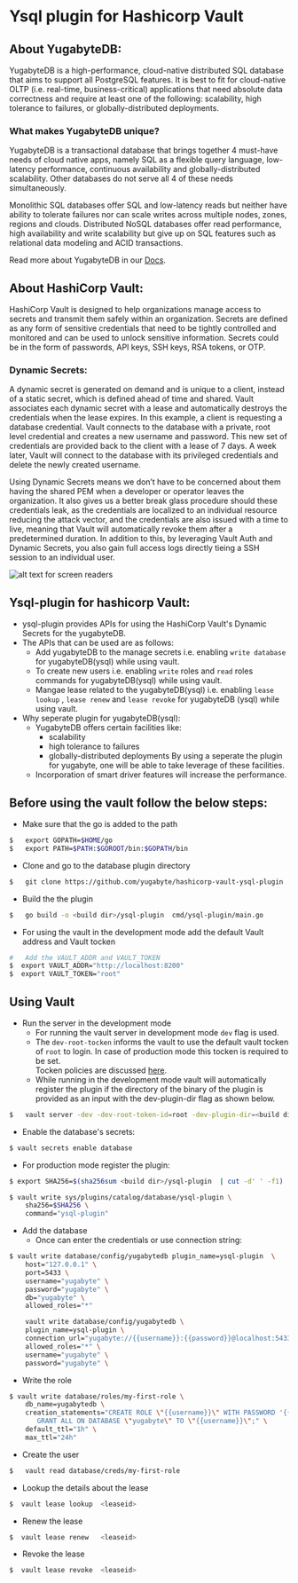 #   Ysql plugin for Hashicorp Vault 
##  About YugabyteDB:
YugabyteDB is a high-performance, cloud-native distributed SQL database that aims to support all PostgreSQL features. It is best to fit for cloud-native OLTP (i.e. real-time, business-critical) applications that need absolute data correctness and require at least one of the following: scalability, high tolerance to failures, or globally-distributed deployments.

### What makes YugabyteDB unique?
YugabyteDB is a transactional database that brings together 4 must-have needs of cloud native apps, namely SQL as a flexible query language, low-latency performance, continuous availability and globally-distributed scalability. Other databases do not serve all 4 of these needs simultaneously.

Monolithic SQL databases offer SQL and low-latency reads but neither have ability to tolerate failures nor can scale writes across multiple nodes, zones, regions and clouds.
Distributed NoSQL databases offer read performance, high availability and write scalability but give up on SQL features such as relational data modeling and ACID transactions.

Read more about YugabyteDB in our [Docs](https://docs.yugabyte.com/preview/faq/general/).
##  About HashiCorp Vault:
HashiCorp Vault is designed to help organizations manage access to secrets and transmit them safely within an organization. 
Secrets are defined as any form of sensitive credentials that need to be tightly controlled and monitored and can be used to unlock sensitive information. 
Secrets could be in the form of passwords, API keys, SSH keys, RSA tokens, or OTP.

### Dynamic Secrets:
A dynamic secret is generated on demand and is unique to a client, instead of a static secret, which is defined ahead of time and shared. 
Vault associates each dynamic secret with a lease and automatically destroys the credentials when the lease expires.
In this example, a client is requesting a database credential. Vault connects to the database with a private, root level credential and creates a new username and password. This new set of credentials are provided back to the client with a lease of 7 days. A week later, Vault will connect to the database with its privileged credentials and delete the newly created username.

Using Dynamic Secrets means we don’t have to be concerned about them having the shared PEM when a developer or operator leaves the organization. It also gives us a better break glass procedure should these credentials leak, as the credentials are localized to an individual resource reducing the attack vector, and the credentials are also issued with a time to live, meaning that Vault will automatically revoke them after a predetermined duration. In addition to this, by leveraging Vault Auth and Dynamic Secrets, you also gain full access logs directly tieing a SSH session to an individual user.

![ alt text for screen readers](https://www.datocms-assets.com/2885/1519774324-dynamic-secret-img-001.jpeg?fit=max&q=80&w=2500)

##  Ysql-plugin for hashicorp Vault:
-   ysql-plugin provides APIs for using the HashiCorp Vault's Dynamic Secrets for the yugabyteDB.
-   The APIs that can be used are as follows:  
    -   Add yugabyteDB to the manage secrets i.e. enabling `write database` for yugabyteDB(ysql) while using vault.
    -   To create new users i.e. enabling `write` roles and `read` roles commands for yugabyteDB(ysql) while using vault.
    -   Mangae lease related to the yugabyteDB(ysql) i.e. enabling `lease lookup` , `lease renew` and `lease revoke` for yugabyteDB (ysql) while using vault.
-   Why seperate plugin for yugabyteDB(ysql):
    -   YugabyteDB offers certain facilities like:  
        -   scalability
        -   high tolerance to failures
        -   globally-distributed deployments
        By using a seperate the plugin for yugabyte, one will be able to take leverage of these facilities.
    -   Incorporation of smart driver features will increase the performance.

##  Before using the vault follow the below steps:
-   Make sure that the go is added to the path
```sh
$   export GOPATH=$HOME/go
$   export PATH=$PATH:$GOROOT/bin:$GOPATH/bin
```
-   Clone and go to the database plugin directory
```sh 
$   git clone https://github.com/yugabyte/hashicorp-vault-ysql-plugin   && cd  hashicorp-vault-ysql-plugin  
```
-   Build the the plugin
```sh
$   go build -o <build dir>/ysql-plugin  cmd/ysql-plugin/main.go
```

-   For using the vault in the development mode add the default Vault address and Vault tocken
```sh
#   Add the VAULT_ADDR and VAULT_TOKEN
$  export VAULT_ADDR="http://localhost:8200"
$  export VAULT_TOKEN="root"
```

##  Using Vault

-   Run the server in the development mode
    -   For running the vault server in development mode `dev` flag is used.
    -   The `dev-root-tocken` informs the vault to use the default vault tocken of `root` to login.
        In case of production mode this tocken is required to be set.   
        Tocken policies are discussed [here](https://www.vaultproject.io/docs/commands/login).
    -   While running in the development mode vault will automatically register the plugin if 
        the directory of the binary of the plugin is provided as an input with the dev-plugin-dir flag as shown below.
```sh
$   vault server -dev -dev-root-token-id=root -dev-plugin-dir=<build dir> 
```

-   Enable the database's secrets:
```sh
$ vault secrets enable database
```
-   For production mode register the plugin:
```sh
$ export SHA256=$(sha256sum <build dir>/ysql-plugin  | cut -d' ' -f1)

$ vault write sys/plugins/catalog/database/ysql-plugin \
    sha256=$SHA256 \
    command="ysql-plugin"
```
-   Add the database
    -   Once can enter the credentials or use connection string:
```sh
$ vault write database/config/yugabytedb plugin_name=ysql-plugin  \
    host="127.0.0.1" \
    port=5433 \
    username="yugabyte" \
    password="yugabyte" \
    db="yugabyte" \
    allowed_roles="*"

	vault write database/config/yugabytedb \
    plugin_name=ysql-plugin \
    connection_url="yugabyte://{{username}}:{{password}}@localhost:5433/yugabyte?sslmode=disable" \
    allowed_roles="*" \
    username="yugabyte" \
    password="yugabyte" \
```

-   Write the role 
```sh
$ vault write database/roles/my-first-role \
    db_name=yugabytedb \
    creation_statements="CREATE ROLE \"{{username}}\" WITH PASSWORD '{{password}}' NOINHERIT LOGIN; \
       GRANT ALL ON DATABASE \"yugabyte\" TO \"{{username}}\";" \
    default_ttl="1h" \
    max_ttl="24h"
```
-   Create the user 
```sh
$   vault read database/creds/my-first-role
```

-   Lookup the details about the lease
```sh 
$  vault lease lookup  <leaseid>
```
-   Renew the lease
```sh
$  vault lease renew   <leaseid>
```    
-   Revoke the lease
```sh
$  vault lease revoke  <leaseid>
```